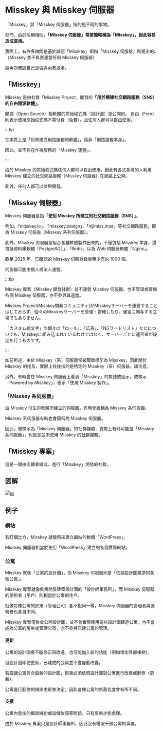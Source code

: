 # Misskey 與 Misskey 伺服器

「Misskey」與「Misskey 伺服器」指的是不同的事物。

然而，由於名稱相似，<b>「Misskey 伺服器」常被簡略稱為「Misskey」，因此容易造成混淆。</b>

實際上，有許多詢問是基於誤認「Misskey」即指「Misskey 伺服器」所提出的。
（Misskey 並不負責運營任何 Misskey 伺服器）

請再次確認自己是否將兩者混淆。

## 「Misskey」

Misskey 是由社群「Misskey Project」開發的<b>「用於構建社交網路服務（SNS）的自由開源軟體」</b>。

開源（Open Source）指軟體的原始程式碼（設計圖）是公開的。
自由（Free）則表示使用原始程式碼不需付費（免費），且任何人都可以自由使用。

:::tip

它本質上是「用來建立網路服務的軟體」，而非「網路服務本身」。

因此，並不存在作為服務的「Misskey 運營」。

:::

由於 Misskey 的原始程式碼任何人都可以自由使用，因此有各式各樣的人利用 Misskey 建立的社交網路服務（Misskey 伺服器）在網路上公開。

此外，任何人都可以參與開發。

## 「Misskey 伺服器」

Misskey 伺服器是指<b>「使用 Misskey 所建立的社交網路服務（SNS）」</b>。

例如，「misskey.io」、「misskey.design」、「nijimiss.moe」等社交網路服務，即為 Misskey 伺服器（Misskey 系列伺服器）。

此外，Misskey 伺服器是組合各種軟體製作出來的，不僅包括 Misskey 本身，還包括資料庫軟體「PostgreSQL」、「Redis」以及 Web 伺服器軟體「Nginx」。

截至 2025 年，已確認的 Misskey 伺服器數量至少有約 1000 個。

伺服器可能由個人或法人運營。

:::tip

Misskey 專案（Misskey 開發社群）並不運營 Misskey 伺服器，也不管理或管轄各個 Misskey 伺服器，亦不參與其運營。

Misskey Project(Misskey開発コミュニティ)がMisskeyサーバーを運営することはしておらず、個々のMisskeyサーバーを管理・管轄したり、運営に関与する立場でもありません。

「カスタム絵文字」や個々の「ロール」、「広告」、「NGワードリスト」などについても、Misskeyに組み込まれているわけではなく、サーバーごとに運営者が設定を行うものです。

:::

如前所述，由於 Misskey（系）伺服器常被簡單標示為 Misskey，因此關於 Misskey 的提及，實際上往往指的是特定的 Misskey（系）伺服器。請注意。

另外，有時會在 Misskey 伺服器上看到「Misskey」的標誌或圖示，或標示「Powered by Misskey」，表示「使用 Misskey 製作」。

### 「Misskey 系伺服器」

由 Misskey 衍生的軟體所建立的伺服器，有時會統稱為 Misskey 系伺服器。

Misskey 系伺服器有時也會簡稱為 Misskey 伺服器。

因此，被標示為「Misskey 伺服器」的社群媒體，實際上有時可能是「Misskey 系伺服器」，也就是並未使用 Misskey 的社群媒體。

## 「Misskey 專案」

這是一個由志願者組成、進行「Misskey」開發的社群。

## 図解

![図](/img/docs/misskey-and-misskey-servers.ja-jp.png)

## 例子

### 網站

若打個比方，Misskey 就像用來建立網站的軟體「WordPress」。

Misskey 伺服器相當於使用「WordPress」建立的各個實際網站。

### 公寓

Misskey 就像「公寓的設計圖」，而 Misskey 伺服器則是「依據設計圖建造的各個公寓」。

Misskey 專案就像負責開發建築設計圖的「設計師事務所」，而 Misskey 伺服器的使用者（用戶）則相當於公寓的住戶。

就像每棟公寓的房東（管理公司）各不相同一樣，Misskey 伺服器的管理者與運營者也各自不同。

Misskey 專案僅負責公開設計圖，並不會實際使用這些設計圖建造公寓，也不會成為公寓的房東或管理公司，亦不參與已建公寓的管理。

#### 更新

公寓的設計圖會不斷修正與改進，也可能加入新的功能（例如增加外部樓梯）。

但設計圖即使更新，已建成的公寓並不會自動改變。

若要讓公寓符合最新的設計圖，房東必須依照設計圖對公寓進行改建或翻修（更新）。

公寓進行翻修的頻率由房東決定，因此各棟公寓的新舊程度會有所不同。

#### 支援

公寓內發生的鄰居糾紛或設備故障等問題，只有房東才能處理。

由於 Misskey 專案只是設計師事務所，因此沒有權限干預公寓的事務。
